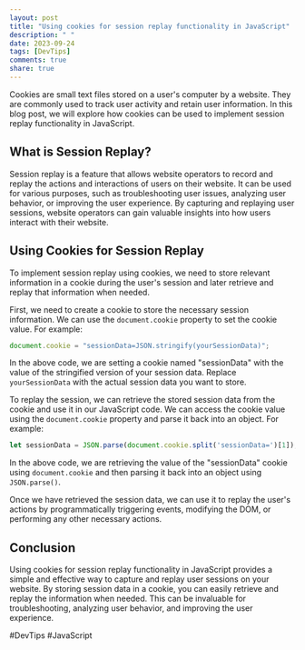 ```yaml
---
layout: post
title: "Using cookies for session replay functionality in JavaScript"
description: " "
date: 2023-09-24
tags: [DevTips]
comments: true
share: true
---
```


Cookies are small text files stored on a user's computer by a website. They are commonly used to track user activity and retain user information. In this blog post, we will explore how cookies can be used to implement session replay functionality in JavaScript.

## What is Session Replay?

Session replay is a feature that allows website operators to record and replay the actions and interactions of users on their website. It can be used for various purposes, such as troubleshooting user issues, analyzing user behavior, or improving the user experience. By capturing and replaying user sessions, website operators can gain valuable insights into how users interact with their website.

## Using Cookies for Session Replay

To implement session replay using cookies, we need to store relevant information in a cookie during the user's session and later retrieve and replay that information when needed.

First, we need to create a cookie to store the necessary session information. We can use the `document.cookie` property to set the cookie value. For example:

```javascript
document.cookie = "sessionData=JSON.stringify(yourSessionData)";
```

In the above code, we are setting a cookie named "sessionData" with the value of the stringified version of your session data. Replace `yourSessionData` with the actual session data you want to store.

To replay the session, we can retrieve the stored session data from the cookie and use it in our JavaScript code. We can access the cookie value using the `document.cookie` property and parse it back into an object. For example:

```javascript
let sessionData = JSON.parse(document.cookie.split('sessionData=')[1]);
```

In the above code, we are retrieving the value of the "sessionData" cookie using `document.cookie` and then parsing it back into an object using `JSON.parse()`.

Once we have retrieved the session data, we can use it to replay the user's actions by programmatically triggering events, modifying the DOM, or performing any other necessary actions.

## Conclusion

Using cookies for session replay functionality in JavaScript provides a simple and effective way to capture and replay user sessions on your website. By storing session data in a cookie, you can easily retrieve and replay the information when needed. This can be invaluable for troubleshooting, analyzing user behavior, and improving the user experience.

#DevTips #JavaScript